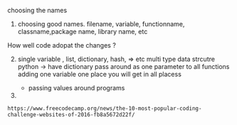 choosing the names


1. choosing good names.
   filename, variable, functionname, classname,package name, library name, etc

How well code adopat the changes ?

2. single variable , list, dictionary, hash, => etc multi type data strcutre 
   python -> have dictionary pass around as one parameter to all functions
   adding one variable one place you will get in all placess
   - passing values around programs

3.

      
    https://www.freecodecamp.org/news/the-10-most-popular-coding-challenge-websites-of-2016-fb8a5672d22f/  
      
